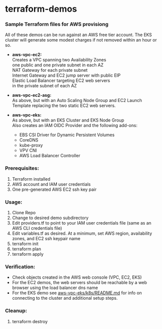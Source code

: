 # terraform-demos

### Sample Terraform files for AWS provisiong

All of these demos can be run against an AWS free tier account.  The EKS cluster will generate some modest charges if not removed within an hour or so.  


* **aws-vpc-ec2:**  
Creates a VPC spanning two Availability Zones \
 one public and one private subnet in each AZ \
 NAT Gateway for each private subnet \
 Internet Gateway and EC2 jump server with public EIP \
 Elastic Load Balancer targeting EC2 web servers \
 in the private subnet of each AZ
 
* **aws-vpc-ec2-asg:**  
As above, but with an Auto Scaling Node Group and EC2 Launch Template replacing the two static EC2 web servers.

* **aws-vpc-eks:**  
As above, but with an EKS Cluster and EKS Node Group \
Also creates an IAM OIDC Provider and the following add-ons: 
  * EBS CSI Driver for Dynamic Persistent Volumes
  * CoreDNS
  * kube-proxy
  * VPV CNI 
  * AWS Load Balancer Controller 



### Prerequisites:

1. Terraform installed
2. AWS account and IAM user credentials
3. One pre-generated AWS EC2 ssh key pair 

### Usage:

1. Clone Repo 
2. Change to desired demo subdirectory 
3. Edit providers.tf to point to your IAM user credentials file (same as an AWS CLI credentials file)
4. Edit variables.tf as desired.  At a minimum, set AWS region, availability zones, and EC2 ssh keypair name
5. terraform init
6. terraform plan
7. terraform apply

### Verification:
* Check objects created in the AWS web console (VPC, EC2, EKS)
* For the EC2 demos, the web servers should be reachable by a web browser using the load balancer dns name
* For the EKS demo see [aws-vpc-eks/k8s/README.md](https://github.com/mchavel/terraform-demos/blob/main/aws-vpc-eks/k8s/README.md) for info on connecting to the cluster and additional setup steps.


### Cleanup:

1. terraform destroy




 
 


 